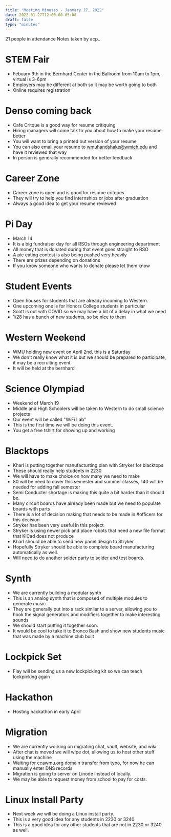 ```yaml
---
title: "Meeting Minutes - January 27, 2022"
date: 2022-01-27T12:00:00-05:00
draft: false
type: "minutes"
---
```


21 people in attendance
Notes taken by acp_

# STEM Fair
 - Febuary 9th in the Bernhard Center in the Ballroom from 10am to 1pm, virtual is 3-6pm
 - Employers may be different at both so it may be worth going to both
 - Online requires registration
# Denso coming back
 - Cafe Critque is a good way for resume critiquing
 - Hiring managers will come talk to you about how to make your resume better
 - You will want to bring a printed out version of your resume
 - You can also email your resume to wmuhandshake@wmich.edu and have it reviewed that way
 - In person is generally recommended for better feedback

# Career Zone
 - Career zone is open and is good for resume critques
 - They will try to help you find internships or jobs after graduation
 - Always a good idea to get your resume reviewed

# Pi Day
 - March 14
 - It is a big fundraiser day for all RSOs through engineering department
 - All money that is donated during that event goes straight to RSO
 - A pie eating contest is also being pushed very heavily
 - There are prizes depending on donations
 - If you know someone who wants to donate please let them know

# Student Events
 - Open houses for students that are already incoming to Western.
 - One upcoming one is for Honors College students in particular
 - Scott is out with COVID so we may have a bit of a delay in what we need
 - 1/28 has a bunch of new students, so be nice to them

# Western Weekend
 - WMU holding new event on April 2nd, this is a Saturday
 - We don't really know what it is but we should be prepared to participate, it may be a recruiting event
 - It will be held at the bernhard

# Science Olympiad
 - Weekend of March 19
 - Middle and High Schoolers will be taken to Western to do small science projects
 - Our event will be called "WiFi Lab"
 - This is the first time we will be doing this event.
 - You get a free tshirt for showing up and working

# Blacktops
 - Kharl is putting together manufacturting plan with Stryker for blacktops
 - These should really help students in 2230
 - We will have to make choice on how many we need to make
 - 80 will be need to cover this semester and summer classes, 140 will be needed for adding fall semester
 - Semi Conducter shortage is making this quite a bit harder than it should be.
 - Many circuit boards have already been made but we need to populate boards with parts
 - There is a lot of decision making that needs to be made in #officers for this decision
 - Stryker has been very useful in this project
 - Stryker is using newer pick and place robots that need a new file format that KiCad does not produce
 - Kharl should be able to send new panel design to Stryker
 - Hopefully Stryker should be able to complete board manufacturing automatically as well.
 - Will need to do another solder party to solder and test boards.

# Synth
 - We are currently building a modular synth
 - This is an analog synth that is composed of multiple modules to generate music
 - They are generally put into a rack similar to a server, allowing you to hook the signal generators and modifiers together to make interesting sounds
 - We should start putting it together soon.
 - It would be cool to take it to Bronco Bash and show new students music that was made by a machine club built

# Lockpick Set
 - Flay will be sending us a new lockpicking kit so we can teach lockpicking again

# Hackathon
 - Hosting hackathon in early April

# Migration
 - We are currently working on migrating chat, vault, website, and wiki.
 - After chat is moved we will wipe dot, allowing us to host other stuff using the machine
 - Waiting for ccawmu.org domain transfer from typo, for now he can manually enter DNS records
 - Migration is going to server on Linode instead of locally.
 - We may be able to request money from school to pay for costs.

# Linux Install Party
 - Next week we will be doing a Linux install party.
 - This is a very good idea for any students in 2230 or 3240
 - This is a good idea for any other students that are not in 2230 or 3240 as well.
 